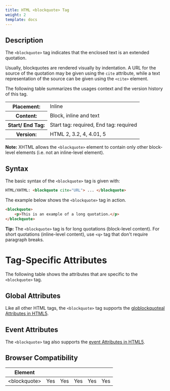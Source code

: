 ```yaml
---
title: HTML <blockquote> Tag
weight: 2
template: docs
---	
```

## Description

The `<blockquote>` tag indicates that the enclosed text is an extended quotation.

Usually, blockquotes are rendered visually by indentation. A URL for the source of the quotation may be given using the <code>cite</code> attribute, while a text representation of the source can be given using the <code>&lt;cite&gt;</code> element.

The following table summarizes the usages context and the version history of this tag.

<table style="width:100%">
  <tr>
    <th>Placement:</th>
    <td>Inline</td>
  </tr>
  <tr>
    <th>Content:</th>	
    <td>Block, inline and text</td>
  </tr>
  <tr>
    <th>Start/ End Tag:</th>
    <td>Start tag: required, End tag: required</td>
  </tr>
    <tr>
    <th>Version:</th>
    <td>HTML 2, 3.2, 4, 4.01, 5</td>
  </tr>
</table>	

<div class="note">
<p><strong>Note:</strong> XHTML allows the <code>&lt;blockquote&gt;</code> element to contain only other block-level elements (i.e. not an inline-level element).</p>
</div>

## Syntax

The basic syntax of the `<blockquote>` tag is given with:

```html
HTML/XHTML: <blockquote cite="URL"> ... </blockquote>
```

The example below shows the `<blockquote>` tag in action.

```html
<blockquote>
    <p>This is an example of a long quotation.</p>
</blockquote>
```

<div class="tip">
<p><strong>Tip:</strong>  The <code>&lt;blockquote&gt;</code> tag is for long quotations (block-level content). For short quotations (inline-level content), use <code>&lt;q&gt;</code> tag that don't require paragraph breaks.</p>
</div>

# Tag-Specific Attributes
The following table shows the attributes that are specific to the <code>&lt;blockquote&gt;</code> tag.

## Global Attributes

Like all other HTML tags, the `<blockquote>` tag supports the [globlockquoteal Attributes in HTML5](https://www.tutorialrepublockquotelic.com/html-reference/html5-globlockquoteal-Attributes.php).

## Event Attributes

The `<blockquote>` tag also supports the [event Attributes in HTML5](https://www.tutorialrepublockquotelic.com/html-reference/html5-event-Attributes.php).

## Browser Compatibility
|  Element |<i class="chrome"></i>    | <i class="ie"></i>   | <i class="firefox"></i>   |  <i class="safari"></i>  | <i class="opera"></i>   |
| ------------ | ------------ | ------------ | ------------ | ------------ | ------------ |
| &lt;blockquote&gt;  |Yes   |Yes   |Yes   |Yes   |Yes   |

